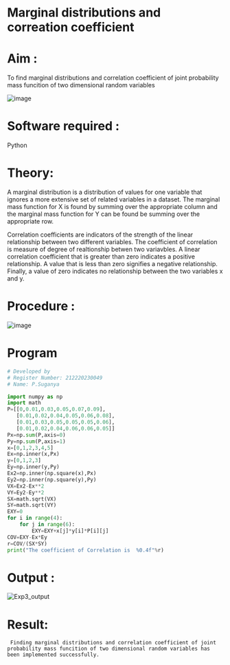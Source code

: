 # Marginal distributions and correation coefficient  

# Aim : 

To find marginal distributions and correlation coefficient of joint probability mass funcition of two dimensional random variables

![image](https://user-images.githubusercontent.com/104613195/168222062-bb7dec1f-f115-4669-8b4c-58283af8ccf3.png)

# Software required :  

Python

# Theory:

A marginal distribution is a distribution of values for one variable that ignores a more extensive set of related variables in a dataset.
The marginal mass function for X is found by summing over the appropriate column and the marginal mass function
for Y can be found be summing over the appropriate row.

Correlation coefficients are indicators of the strength of the linear relationship between two different variables. The coefficient of correlation is measure of degree of realtionship betwen two variavbles. A linear correlation coefficient that is greater than zero indicates a positive relationship. A value that is less than zero signifies a negative relationship. Finally, a value of zero indicates no relationship between the two variables x and y.  



# Procedure :
![image](https://user-images.githubusercontent.com/104613195/168220332-09383cb4-a7ac-4526-b547-fc522ca53227.png)



# Program

```python
# Developed by
# Register Number: 212220230049
# Name: P.Suganya

import numpy as np
import math
P=[[0,0.01,0.03,0.05,0.07,0.09],
   [0.01,0.02,0.04,0.05,0.06,0.08],
   [0.01,0.03,0.05,0.05,0.05,0.06],
   [0.01,0.02,0.04,0.06,0.06,0.05]]
Px=np.sum(P,axis=0)
Py=np.sum(P,axis=1)
x=[0,1,2,3,4,5]
Ex=np.inner(x,Px)
y=[0,1,2,3]
Ey=np.inner(y,Py)
Ex2=np.inner(np.square(x),Px)
Ey2=np.inner(np.square(y),Py)
VX=Ex2-Ex**2
VY=Ey2-Ey**2
SX=math.sqrt(VX)
SY=math.sqrt(VY)
EXY=0
for i in range(4):
    for j in range(6):
        EXY=EXY+x[j]*y[i]*P[i][j]
COV=EXY-Ex*Ey
r=COV/(SX*SY)
print("The coefficient of Correlation is  %0.4f"%r)
```


# Output : 

![Exp3_output](https://user-images.githubusercontent.com/77089743/168961085-03a29f71-d667-4318-b497-e20463bbc117.PNG)


# Result:
     Finding marginal distributions and correlation coefficient of joint probability mass funcition of two dimensional random variables has been implemented successfully.
